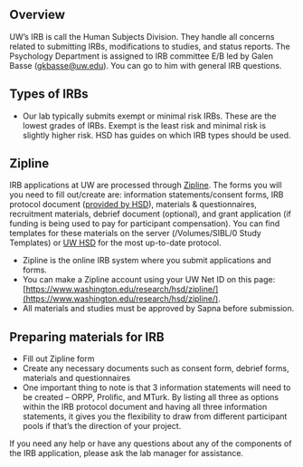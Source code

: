 
## **Overview**

UW’s IRB is call the Human Subjects Division. They handle all concerns related to submitting IRBs, modifications to studies, and status reports. The Psychology Department is assigned to IRB committee E/B led by Galen Basse ([gkbasse@uw.edu](mailto:gkbasse@uw.edu)). You can go to him with general IRB questions.

## Types of IRBs

- Our lab typically submits exempt or minimal risk IRBs. These are the lowest grades of IRBs. Exempt is the least risk and minimal risk is slightly higher risk. HSD has guides on which IRB types should be used.

## Zipline
IRB applications at UW are processed through [Zipline](https://www.washington.edu/research/hsd/zipline/). The forms you will you need to fill out/create are: information statements/consent forms, IRB protocol document ([provided by HSD](https://www.washington.edu/research/forms-and-templates/zipline-application-irb-protocol/)), materials & questionnaires, recruitment materials, debrief document (optional), and grant application (if funding is being used to pay for participant compensation). You can find templates for these materials on the server (/Volumes/SIBL/0 Study Templates) or [UW HSD](https://approachingblog.wordpress.com/2018/01/24/powering-your-interaction-2/) for the most up-to-date protocol.

- Zipline is the online IRB system where you submit applications and forms.
- You can make a Zipline account using your UW Net ID on this page: [https://www.washington.edu/research/hsd/zipline/](https://www.washington.edu/research/hsd/zipline/).
- All materials and studies must be approved by Sapna before submission.

## Preparing materials for IRB

- Fill out Zipline form
- Create any necessary documents such as consent form, debrief forms, materials and questionnaires
- One important thing to note is that 3 information statements will need to be created – ORPP, Prolific, and MTurk. By listing all three as options within the IRB protocol document and having all three information statements, it gives you the flexibility to draw from different participant pools if that’s the direction of your project.

If you need any help or have any questions about any of the components of the IRB application, please ask the lab manager for assistance.